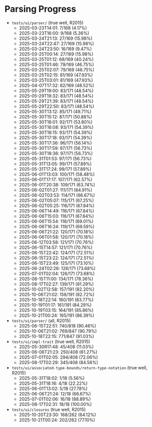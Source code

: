 # Parsing Progress

* `tests/ui/parser/` (true well, R2015)
  * 2025-03-23T14:01: 7/168 (4.17%)
  * 2025-03-23T16:00: 9/168 (5.36%)
  * 2025-03-24T21:13: 27/169 (15.98%)
  * 2025-03-24T22:47: 27/169 (15.98%)
  * 2025-03-24T23:50: 16/169 (9.47%)
  * 2025-03-25T00:14: 27/169 (15.98%)
  * 2025-03-25T01:12: 68/169 (40.24%)
  * 2025-03-25T01:46: 79/169 (46.75%)
  * 2025-03-25T02:07: 79/169 (46.75%)
  * 2025-03-25T02:15: 81/169 (47.93%)
  * 2025-03-25T03:01: 81/169 (47.93%)
  * 2025-04-07T17:32: 82/169 (48.52%)
  * 2025-05-29T19:00: 83/171 (48.54%)
  * 2025-05-29T19:32: 83/171 (48.54%)
  * 2025-05-29T21:39: 83/171 (48.54%)
  * 2025-05-29T22:50: 83/171 (48.54%)
  * 2025-05-30T13:12: 85/171 (49.71%)
  * 2025-05-30T15:12: 87/171 (50.88%)
  * 2025-05-30T16:01: 92/171 (53.80%)
  * 2025-05-30T16:08: 93/171 (54.39%)
  * 2025-05-30T16:15: 93/171 (54.39%)
  * 2025-05-30T17:18: 93/171 (54.39%)
  * 2025-05-30T17:36: 96/171 (56.14%)
  * 2025-05-30T17:59: 97/171 (56.73%)
  * 2025-05-30T18:36: 97/171 (56.73%)
  * 2025-05-31T01:53: 97/171 (56.73%)
  * 2025-05-31T13:05: 99/171 (57.89%)
  * 2025-05-31T17:24: 99/171 (57.89%)
  * 2025-06-01T13:03: 100/171 (58.48%)
  * 2025-06-01T17:17: 107/171 (62.57%)
  * 2025-06-01T20:38: 109/171 (63.74%)
  * 2025-06-02T01:27: 111/171 (64.91%)
  * 2025-06-02T03:53: 114/171 (66.67%)
  * 2025-06-02T05:07: 115/171 (67.25%)
  * 2025-06-02T05:25: 116/171 (67.84%)
  * 2025-06-06T14:49: 116/171 (67.84%)
  * 2025-06-06T15:03: 116/171 (67.84%)
  * 2025-06-06T15:54: 118/171 (69.01%)
  * 2025-06-06T16:24: 119/171 (69.59%)
  * 2025-06-06T21:22: 120/171 (70.18%)
  * 2025-06-06T01:58: 120/171 (70.18%)
  * 2025-06-12T03:58: 121/171 (70.76%)
  * 2025-06-15T14:57: 121/171 (70.76%)
  * 2025-06-15T22:42: 124/171 (72.51%)
  * 2025-06-15T23:22: 124/171 (72.51%)
  * 2025-06-15T23:49: 125/171 (73.10%)
  * 2025-06-24T02:26: 126/171 (73.68%)
  * 2025-07-01T02:04: 126/171 (73.68%)
  * 2025-08-15T11:00: 134/171 (78.36%)
  * 2025-08-17T02:27: 139/171 (81.29%)
  * 2025-10-02T12:58: 157/191 (82.20%)
  * 2025-10-06T21:02: 158/191 (82.72%)
  * 2025-10-18T22:14: 160/191 (83.77%)
  * 2025-10-19T01:17: 161/191 (84.29%)
  * 2025-10-19T03:15: 164/191 (85.86%) 
  * 2025-10-21T00:24: 165/191 (86.39%)
* `tests/ui/parser/` (all, R2015)
  * 2025-06-15T22:51: 740/818 (90.46%)
  * 2025-10-06T21:02: 769/847 (90.79%)
  * 2025-10-18T22:15: 771/847 (91.03%)
* `tests/ui/impl-trait` (true well, R2015)
  * 2025-05-30R17:48: 45/408 (11.03%)
  * 2025-06-06T21:23: 250/408 (61.27%)
  * 2025-07-01T02:05: 294/408 (72.06%)
  * 2025-08-17T02:29: 345/408 (84.56%)
* `tests/ui/associated-type-bounds/return-type-notation` (true well, R2015)
  * 2025-05-31T18:02: 1/18 (5.56%)
  * 2025-05-31T18:16: 4/18 (22.22%)
  * 2025-06-01T13:02: 5/18 (27.78%)
  * 2025-06-06T21:24: 12/18 (66.67%)
  * 2025-07-01T02:06: 16/18 (88.89%)
  * 2025-08-17T02:31: 18/18 (100.00%)
* `tests/ui/closures` (true well, R2015)
  * 2025-10-20T23:30: 168/262 (64.12%)
  * 2025-10-21T00:24: 202/262 (77.10%)
